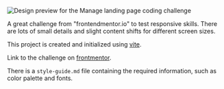 ![Design preview for the Manage landing page coding challenge](./design/desktop-preview.jpg)


A great challenge from "frontendmentor.io" to test responsive skills. There are lots of small details and slight content shifts for different screen sizes.

This project is created and initialized using [vite](https://vitejs.dev/).

Link to the challenge on [frontmentor](https://www.frontendmentor.io/challenges/manage-landing-page-SLXqC6P5).

There is a `style-guide.md` file containing the required information, such as color palette and fonts.
